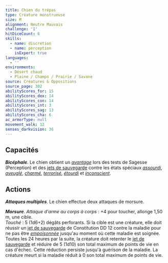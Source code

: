 ```yaml
---
title: Chien du trépas
type: Créature monstrueuse
size: M
alignment: Neutre Mauvais
challenge: '1'
hitDiceCount: 6
skills:
  - name: discretion
  - name: perception
    isExpert: true
languages:
  - ''
environments:
  - Désert chaud
  - Plaine / Champs / Prairie / Savane
source: Créatures & Oppositions
source_page: 302
abilityScores_for: 15
abilityScores_dex: 14
abilityScores_con: 14
abilityScores_int: 3
abilityScores_sag: 13
abilityScores_cha: 6
ac_armorType: null
movement_walk: 12
senses_darkvision: 36
---
```

## Capacités
_**Bicéphale**_. Le chien obtient un [_avantage_](/utiliser-les-caracteristiques/#avantage-et-desavantage) lors des tests de Sagesse (Perception) et des [jets de sauvegarde](/utiliser-les-caracteristiques/#jets-de-sauvegarde) contre les états spéciaux [_assourdi_](/gerer-la-sante-du-personnage/#assourdi), [_aveuglé_](/gerer-la-sante-du-personnage/#aveugle), [_charmé_](/gerer-la-sante-du-personnage/#charme), [_terrorisé_](/gerer-la-sante-du-personnage/#terrorise), [_étourdi_](/gerer-la-sante-du-personnage/#etourdi) et [_inconscient_](/gerer-la-sante-du-personnage/#inconscient).

## Actions
_**Attaques multiples**_. Le chien effectue deux attaques de morsure.

_**Morsure**_. _Attaque d'arme au corps à corps_ : +4 pour toucher, allonge 1,50 m, une cible.  
_Touché_ : 5 (1d6+2) dégâts perforants. Si la cible est une créature, elle doit réussir un [jet de sauvegarde](/utiliser-les-caracteristiques/#jets-de-sauvegarde) de Constitution DD 12 contre la maladie pour ne pas être [_empoisonnée_](/gerer-la-sante-du-personnage/#empoisonne) jusqu'au moment où cette maladie est soignée. Toutes les 24 heures par la suite, la créature doit retenter le [jet de sauvegarde](/utiliser-les-caracteristiques/#jets-de-sauvegarde) et réduire de 5 (1d10) son total maximum de points de vie en cas d'échec. Cette réduction persiste jusqu'à guérison de la maladie. La créature meurt si la maladie réduit à 0 son total maximum de points de vie.
